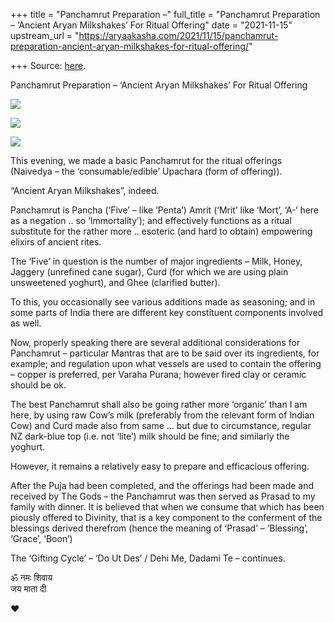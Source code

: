 +++
title = "Panchamrut Preparation –"
full_title = "Panchamrut Preparation – ‘Ancient Aryan Milkshakes’ For Ritual Offering"
date = "2021-11-15"
upstream_url = "https://aryaakasha.com/2021/11/15/panchamrut-preparation-ancient-aryan-milkshakes-for-ritual-offering/"

+++
Source: [here](https://aryaakasha.com/2021/11/15/panchamrut-preparation-ancient-aryan-milkshakes-for-ritual-offering/).

Panchamrut Preparation – ‘Ancient Aryan Milkshakes’ For Ritual Offering



![](https://aryaakasha.files.wordpress.com/2021/11/img_1040.jpg)

![](https://aryaakasha.files.wordpress.com/2021/11/img_1041.jpg)

![](https://aryaakasha.files.wordpress.com/2021/11/img_1042.jpg)

This evening, we made a basic Panchamrut for the ritual offerings
(Naivedya – the ‘consumable/edible’ Upachara (form of offering)).

“Ancient Aryan Milkshakes”, indeed.

Panchamrut is Pancha (‘Five’ – like ‘Penta’) Amrit (‘Mrit’ like ‘Mort’,
‘A-‘ here as a negation .. so ‘Immortality’); and effectively functions
as a ritual substitute for the rather more .. esoteric (and hard to
obtain) empowering elixirs of ancient rites.

The ‘Five’ in question is the number of major ingredients – Milk, Honey,
Jaggery (unrefined cane sugar), Curd (for which we are using plain
unsweetened yoghurt), and Ghee (clarified butter).

To this, you occasionally see various additions made as seasoning; and
in some parts of India there are different key constituent components
involved as well.

Now, properly speaking there are several additional considerations for
Panchamrut – particular Mantras that are to be said over its
ingredients, for example; and regulation upon what vessels are used to
contain the offering – copper is preferred, per Varaha Purana; however
fired clay or ceramic should be ok.

The best Panchamrut shall also be going rather more ‘organic’ than I am
here, by using raw Cow’s milk (preferably from the relevant form of
Indian Cow) and Curd made also from same … but due to circumstance,
regular NZ dark-blue top (i.e. not ‘lite’) milk should be fine; and
similarly the yoghurt.

However, it remains a relatively easy to prepare and efficacious
offering.

After the Puja had been completed, and the offerings had been made and
received by The Gods – the Panchamrut was then served as Prasad to my
family with dinner. It is believed that when we consume that which has
been piously offered to Divinity, that is a key component to the
conferment of the blessings derived therefrom (hence the meaning of
‘Prasad’ – ‘Blessing’, ‘Grace’, ‘Boon’)

The ‘Gifting Cycle’ – ‘Do Ut Des’ / Dehi Me, Dadami Te – continues.

ॐ नमः शिवाय  
जय माता दी

❤
